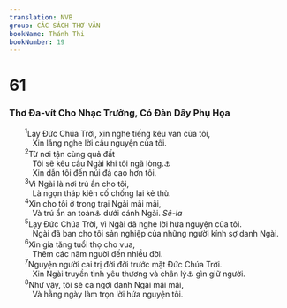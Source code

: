 ```yaml
---
translation: NVB
group: CÁC SÁCH THƠ-VĂN
bookName: Thánh Thi 
bookNumber: 19
---
```


<div class="title"><h1>61</h1><h3>Thơ Đa-vít Cho Nhạc Trưởng, Có Đàn Dây Phụ Họa </h3></div>
<span class="verse thi_61_1">  <sup>1</sup>Lạy Đức Chúa Trời, xin nghe tiếng kêu van của tôi, <br/>   Xin lắng nghe lời cầu nguyện của tôi. <br/></span>
<span class="verse thi_61_2">  <sup>2</sup>Từ nơi tận cùng quả đất <br/>   Tôi sẽ kêu cầu Ngài khi tôi ngã lòng.<a data-toggle="tooltip" data-placement="bottom" title="Nt: khi tim tôi ngất xỉu">⚓</a><br/>   Xin dẫn tôi đến núi đá cao hơn tôi. <br/></span>
<span class="verse thi_61_3">  <sup>3</sup>Vì Ngài là nơi trú ẩn cho tôi, <br/>   Là ngọn tháp kiên cố chống lại kẻ thù. <br/></span>
<span class="verse thi_61_4">  <sup>4</sup>Xin cho tôi ở trong trại Ngài mãi mãi, <br/>   Và trú ẩn an toàn<a data-toggle="tooltip" data-placement="bottom" title="Nt: trong chỗ ẩn núp">⚓</a> dưới cánh Ngài. <i>Sê-la</i><br/></span>
<span class="verse thi_61_5">  <sup>5</sup>Lạy Đức Chúa Trời, vì Ngài đã nghe lời hứa nguyện của tôi. <br/>   Ngài đã ban cho tôi sản nghiệp của những người kính sợ danh Ngài. <br/></span>
<span class="verse thi_61_6">  <sup>6</sup>Xin gia tăng tuổi thọ cho vua, <br/>   Thêm các năm người đến nhiều đời. <br/></span>
<span class="verse thi_61_7">  <sup>7</sup>Nguyện người cai trị đời đời trước mặt Đức Chúa Trời. <br/>   Xin Ngài truyền tình yêu thương và chân lý<a data-toggle="tooltip" data-placement="bottom" title="Ctd: sự thành tín">⚓</a> gìn giữ người. <br/></span>
<span class="verse thi_61_8">  <sup>8</sup>Như vậy, tôi sẽ ca ngợi danh Ngài mãi mãi, <br/>   Và hằng ngày làm trọn lời hứa nguyện tôi. <br/></span>
